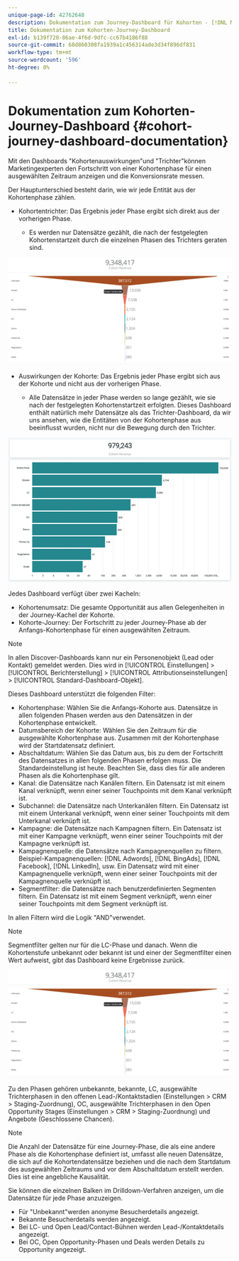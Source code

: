 ```yaml
---
unique-page-id: 42762648
description: Dokumentation zum Journey-Dashboard für Kohorten - [!DNL Marketo Measure] - Produktdokumentation
title: Dokumentation zum Kohorten-Journey-Dashboard
exl-id: b139f720-86ae-4f6d-9dfc-cc67b4186f88
source-git-commit: 68d860308fa1939a1c456314ade3d34f896df831
workflow-type: tm+mt
source-wordcount: '596'
ht-degree: 0%

---
```


# Dokumentation zum Kohorten-Journey-Dashboard {#cohort-journey-dashboard-documentation}

Mit den Dashboards &quot;Kohortenauswirkungen&quot;und &quot;Trichter&quot;können Marketingexperten den Fortschritt von einer Kohortenphase für einen ausgewählten Zeitraum anzeigen und die Konversionsrate messen.

Der Hauptunterschied besteht darin, wie wir jede Entität aus der Kohortenphase zählen.

* Kohortentrichter: Das Ergebnis jeder Phase ergibt sich direkt aus der vorherigen Phase.

   * Es werden nur Datensätze gezählt, die nach der festgelegten Kohortenstartzeit durch die einzelnen Phasen des Trichters geraten sind.

![](assets/cohort-journey-dashboard-documentation-1.png)

* Auswirkungen der Kohorte: Das Ergebnis jeder Phase ergibt sich aus der Kohorte und nicht aus der vorherigen Phase.

   * Alle Datensätze in jeder Phase werden so lange gezählt, wie sie nach der festgelegten Kohortenstartzeit erfolgten. Dieses Dashboard enthält natürlich mehr Datensätze als das Trichter-Dashboard, da wir uns ansehen, wie die Entitäten von der Kohortenphase aus beeinflusst wurden, nicht nur die Bewegung durch den Trichter.

![](assets/cohort-journey-dashboard-documentation-2.png)

Jedes Dashboard verfügt über zwei Kacheln:

* Kohortenumsatz: Die gesamte Opportunität aus allen Gelegenheiten in der Journey-Kachel der Kohorte.
* Kohorte-Journey: Der Fortschritt zu jeder Journey-Phase ab der Anfangs-Kohortenphase für einen ausgewählten Zeitraum.

>[!NOTE]
>
>In allen Discover-Dashboards kann nur ein Personenobjekt (Lead oder Kontakt) gemeldet werden. Dies wird in [!UICONTROL Einstellungen] > [!UICONTROL Berichterstellung] > [!UICONTROL Attributionseinstellungen] > [!UICONTROL Standard-Dashboard-Objekt].

Dieses Dashboard unterstützt die folgenden Filter:

* Kohortenphase: Wählen Sie die Anfangs-Kohorte aus. Datensätze in allen folgenden Phasen werden aus den Datensätzen in der Kohortenphase entwickelt.
* Datumsbereich der Kohorte: Wählen Sie den Zeitraum für die ausgewählte Kohortenphase aus. Zusammen mit der Kohortenphase wird der Startdatensatz definiert.
* Abschaltdatum: Wählen Sie das Datum aus, bis zu dem der Fortschritt des Datensatzes in allen folgenden Phasen erfolgen muss. Die Standardeinstellung ist heute. Beachten Sie, dass dies für alle anderen Phasen als die Kohortenphase gilt.
* Kanal: die Datensätze nach Kanälen filtern. Ein Datensatz ist mit einem Kanal verknüpft, wenn einer seiner Touchpoints mit dem Kanal verknüpft ist.
* Subchannel: die Datensätze nach Unterkanälen filtern. Ein Datensatz ist mit einem Unterkanal verknüpft, wenn einer seiner Touchpoints mit dem Unterkanal verknüpft ist.
* Kampagne: die Datensätze nach Kampagnen filtern. Ein Datensatz ist mit einer Kampagne verknüpft, wenn einer seiner Touchpoints mit der Kampagne verknüpft ist.
* Kampagnenquelle: die Datensätze nach Kampagnenquellen zu filtern. Beispiel-Kampagnenquellen: [!DNL Adwords], [!DNL BingAds], [!DNL Facebook], [!DNL LinkedIn], usw. Ein Datensatz wird mit einer Kampagnenquelle verknüpft, wenn einer seiner Touchpoints mit der Kampagnenquelle verknüpft ist.
* Segmentfilter: die Datensätze nach benutzerdefinierten Segmenten filtern. Ein Datensatz ist mit einem Segment verknüpft, wenn einer seiner Touchpoints mit dem Segment verknüpft ist.

In allen Filtern wird die Logik &quot;AND&quot;verwendet.

>[!NOTE]
>
>Segmentfilter gelten nur für die LC-Phase und danach. Wenn die Kohortenstufe unbekannt oder bekannt ist und einer der Segmentfilter einen Wert aufweist, gibt das Dashboard keine Ergebnisse zurück.

![](assets/cohort-journey-dashboard-documentation-3.png)

Zu den Phasen gehören unbekannte, bekannte, LC, ausgewählte Trichterphasen in den offenen Lead-/Kontaktstadien (Einstellungen > CRM > Staging-Zuordnung), OC, ausgewählte Trichterphasen in den Open Opportunity Stages (Einstellungen > CRM > Staging-Zuordnung) und Angebote (Geschlossene Chancen).

>[!NOTE]
>
>Die Anzahl der Datensätze für eine Journey-Phase, die als eine andere Phase als die Kohortenphase definiert ist, umfasst alle neuen Datensätze, die sich auf die Kohortendatensätze beziehen und die nach dem Startdatum des ausgewählten Zeitraums und vor dem Abschaltdatum erstellt werden. Dies ist eine angebliche Kausalität.

Sie können die einzelnen Balken im Drilldown-Verfahren anzeigen, um die Datensätze für jede Phase anzuzeigen.

* Für &quot;Unbekannt&quot;werden anonyme Besucherdetails angezeigt.
* Bekannte Besucherdetails werden angezeigt.
* Bei LC- und Open Lead/Contact-Bühnen werden Lead-/Kontaktdetails angezeigt.
* Bei OC, Open Opportunity-Phasen und Deals werden Details zu Opportunity angezeigt.
